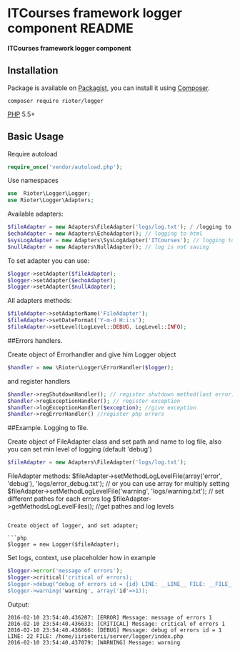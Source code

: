 ITCourses framework logger component README
==

**ITCourses framework logger component**


## Installation

Package is available on [Packagist](http://packagist.org/packages/rioter/logger),
you can install it using [Composer](http://getcomposer.org).

```shell
composer require rioter/logger
```

[PHP](https://php.net) 5.5+ 


## Basic Usage

Require autoload

```php
require_once('vendor/autoload.php');
```

Use namespaces

```php
use  Rioter\Logger\Logger;
use Rioter\Logger\Adapters;
```

Available adapters:
```php
$fileAdapter = new Adapters\FileAdapter('logs/log.txt'); / /logging to files
$echoAdapter = new Adapters\EchoAdapter(); // logging to html
$sysLogAdapter = new Adapters\SysLogAdapter('ITCourses'); // logging to syslog
$nullAdapter = new Adapters\NullAdapter(); // log is not saving
```

To set adapter you can use:
```php
$logger->setAdapter($fileAdapter);
$logger->setAdapter($echoAdapter);
$logger->setAdapter($nullAdapter);
```

All adapters methods:
```php
$fileAdapter->setAdapterName('FileAdapter');
$fileAdapter->setDateFormat('Y-m-d H:i:s');
$fileAdapter->setLevel(LogLevel::DEBUG, LogLevel::INFO);
```

##Errors handlers.

Create object of Errorhandler and give him Logger object
```php
$handler = new \Rioter\Logger\ErrorHandler($logger);
```

and register handlers
```php
$handler->regShutdownHandler(); // register shutdown method(last error);
$handler->regExceptionHandler(); // register exception 
$handler->logExceptionHandler($exception); //give exception
$handler->regErrorHandler() //register php errors
```


##Example. Logging to file.

Create object of FileAdapter class and set path and name to log file, also you can set min level of logging (default 'debug')

```php
$fileAdapter = new Adapters\FileAdapter('logs/log.txt');
```

FileAdapter methods:
$fileAdapter->setMethodLogLevelFile(array('error', 'debug'), 'logs/error_debug.txt'); // or you can use array for multiply setting 
$fileAdapter->setMethodLogLevelFile('warning', 'logs/warning.txt'); // set different pathes for each errors log
$fileAdapter->getMethodsLogLevelFiles(); //get pathes and log levels
```

Create object of logger, and set adapter;

```php
$logger = new Logger($fileAdapter);
```

Set logs, context, use placeholder how in example
```php
$logger->error('message of errors');
$logger->critical('critical of errors);
$logger->debug("debug of errors id = {id} LINE: __LINE__ FILE: __FILE__", array('id'=>1);
$logger->warning('warning', array('id'=>1));
```

Output:
```no-highlight
2016-02-10 23:54:40.436207: [ERROR] Message: message of errors 1
2016-02-10 23:54:40.436633: [CRITICAL] Message: critical of errors 1
2016-02-10 23:54:40.436866: [DEBUG] Message: debug of errors id = 1 LINE: 22 FILE: /home/iirioterii/server/logger/index.php
2016-02-10 23:54:40.437079: [WARNING] Message: warning
```

